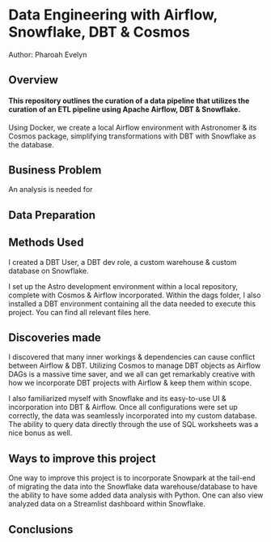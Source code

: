 # Data Engineering with Airflow, Snowflake, DBT & Cosmos
Author: Pharoah Evelyn
## Overview
#### This repository outlines the curation of a data pipeline that utilizes the curation of an ETL pipeline using Apache Airflow, DBT & Snowflake. 
Using Docker, we create a local Airflow environment with Astronomer & its Cosmos package, simplifying transformations with DBT with Snowflake as the database. 

## Business Problem
An analysis is needed for

## Data Preparation


## Methods Used
I created a DBT User, a DBT dev role, a custom warehouse & custom database on Snowflake.

I set up the Astro development environment within a local repository, complete with Cosmos & Airflow incorporated. Within the dags folder, I also installed a DBT environment containing all the data needed to execute this project. You can find all relevant files here.

## Discoveries made
I discovered that many inner workings & dependencies can cause conflict between Airflow & DBT. Utilizing Cosmos to manage DBT objects as Airflow DAGs is a massive time saver, and we all can get remarkably creative with how we incorporate DBT projects with Airflow & keep them within scope.

I also familiarized myself with Snowflake and its easy-to-use UI & incorporation into DBT & Airflow. Once all configurations were set up correctly, the data was seamlessly incorporated into my custom database. The ability to query data directly through the use of SQL worksheets was a nice bonus as well.

## Ways to improve this project
One way to improve this project is to incorporate Snowpark at the tail-end of migrating the data into the Snowflake data warehouse/database to have the ability to have some added data analysis with Python. One can also view analyzed data on a Streamlist dashboard within Snowflake.

## Conclusions